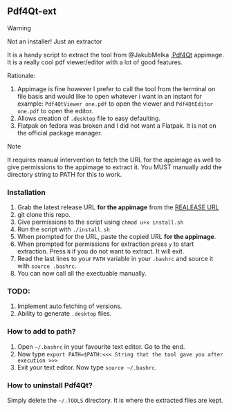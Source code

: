 ## Pdf4Qt-ext

> [!WARNING]
> Not an installer! Just an extractor

It is a handy script to extract the tool from @JakubMelka ,[Pdf4Qt](https://github.com/JakubMelka/PDF4QT) appimage. It is a really cool pdf viewer/editor with a lot of good features.

Rationale:

1. Appimage is fine however I prefer to call the tool from the terminal on file basis and would like to open whatever i want in an instant for example: `Pdf4QtViewer one.pdf` to open the viewer and `Pdf4QtEditor one.pdf` to open the editor.
2. Allows creation of `.desktop` file to easy defaulting.
3. Flatpak on fedora was broken and I did not want a Flatpak. It is not on the official package manager.

> [!NOTE]
> It requires manual intervention to fetch the URL for the appimage as well to give permissions to the appimage to extract it.
> You MUST manually add the directory string to PATH for this to work. 


### Installation

1. Grab the latest release URL **for the appimage** from the [REALEASE URL](https://github.com/JakubMelka/PDF4QT/releases)
2. git clone this repo.
3. Give permissions to the script using `chmod u+x install.sh`
4. Run the script with `./install.sh`
5. When prompted for the URL, paste the copied URL **for the appimage**.
6. When prompted for permissions for extraction press `y` to start extraction. Press `N` if you do not want to extract. It will exit.
7. Read the last lines to your `PATH` variable in your `.bashrc` and source it with `source .bashrc`.
8. You can now call all the exectuable manually.

### TODO:

1. Implement auto fetching of versions.
2. Ability to generate `.desktop` files. 

### How to add to path?

1. Open `~/.bashrc` in your favourite text editor. Go to the end.
2. Now type `export PATH=$PATH:<<< String that the tool gave you after execution >>>`
3. Exit your text editor. Now type `source ~/.bashrc`.

### How to uninstall Pdf4Qt?

Simply delete the `~/.TOOLS` directory. It is where the extracted files are kept.